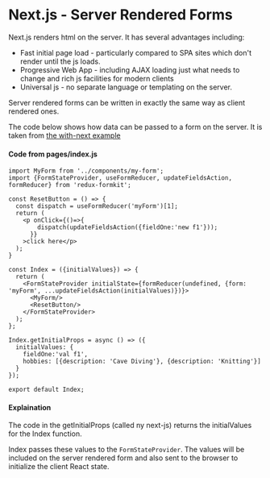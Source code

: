 # Next.js - Server Rendered Forms

Next.js renders html on the server. It has several advantages including:
* Fast initial page load - particularly compared to SPA sites which don't render until the js loads.
* Progressive Web App - including AJAX loading just what needs to change and rich js facilities for modern clients
* Universal js - no separate language or templating on the server.

Server rendered forms can be written in exactly the same way as client rendered ones.

The code below shows how data can be passed to a form on the server. It is taken from [the with-next example](https://github.com/chrisfield/redux-formkit/tree/master/examples/with-next)

#### Code from pages/index.js
```
import MyForm from '../components/my-form';
import {FormStateProvider, useFormReducer, updateFieldsAction, formReducer} from 'redux-formkit'; 

const ResetButton = () => {
  const dispatch = useFormReducer('myForm')[1];
  return (
    <p onClick={()=>{
        dispatch(updateFieldsAction({fieldOne:'new f1'}));
      }}
    >click here</p>
  );
}

const Index = ({initialValues}) => {
  return (
    <FormStateProvider initialState={formReducer(undefined, {form: 'myForm', ...updateFieldsAction(initialValues)})}>
      <MyForm/>
      <ResetButton/>
    </FormStateProvider>
  );
};

Index.getInitialProps = async () => ({
  initialValues: {
    fieldOne:'val f1',
    hobbies: [{description: 'Cave Diving'}, {description: 'Knitting'}]
  }
});

export default Index;
```

#### Explaination
The code in the getInitialProps (called ny next-js) returns the initialValues for the Index function.

Index passes these values to the `FormStateProvider`. The values will be included on the server rendered form and also sent to the browser to initialize the client React state.

